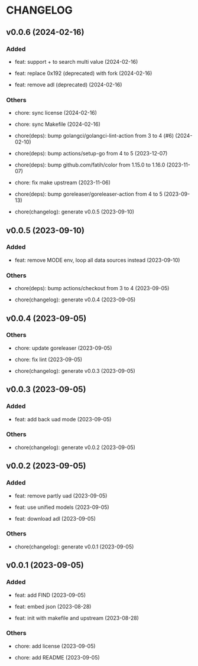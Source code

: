 # CHANGELOG

## v0.0.6 (2024-02-16)

### Added

- feat: support + to search multi value (2024-02-16)

- feat: replace 0x192 (deprecated) with fork (2024-02-16)

- feat: remove adl (deprecated) (2024-02-16)

### Others

- chore: sync license (2024-02-16)

- chore: sync Makefile (2024-02-16)

- chore(deps): bump golangci/golangci-lint-action from 3 to 4 (#6) (2024-02-10)

- chore(deps): bump actions/setup-go from 4 to 5 (2023-12-07)

- chore(deps): bump github.com/fatih/color from 1.15.0 to 1.16.0 (2023-11-07)

- chore: fix make upstream (2023-11-06)

- chore(deps): bump goreleaser/goreleaser-action from 4 to 5 (2023-09-13)

- chore(changelog): generate v0.0.5 (2023-09-10)

## v0.0.5 (2023-09-10)

### Added

- feat: remove MODE env, loop all data sources instead (2023-09-10)

### Others

- chore(deps): bump actions/checkout from 3 to 4 (2023-09-05)

- chore(changelog): generate v0.0.4 (2023-09-05)

## v0.0.4 (2023-09-05)

### Others

- chore: update goreleaser (2023-09-05)

- chore: fix lint (2023-09-05)

- chore(changelog): generate v0.0.3 (2023-09-05)

## v0.0.3 (2023-09-05)

### Added

- feat: add back uad mode (2023-09-05)

### Others

- chore(changelog): generate v0.0.2 (2023-09-05)

## v0.0.2 (2023-09-05)

### Added

- feat: remove partly uad (2023-09-05)

- feat: use unified models (2023-09-05)

- feat: download adl (2023-09-05)

### Others

- chore(changelog): generate v0.0.1 (2023-09-05)

## v0.0.1 (2023-09-05)

### Added

- feat: add FIND (2023-09-05)

- feat: embed json (2023-08-28)

- feat: init with makefile and upstream (2023-08-28)

### Others

- chore: add license (2023-09-05)

- chore: add README (2023-09-05)
